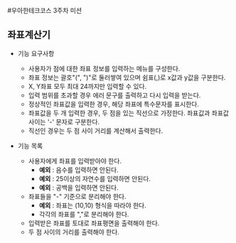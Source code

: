 #우아한테크코스 3주차 미션 

## 좌표계산기

* 기능 요구사항 
    * 사용자가 점에 대한 좌표 정보를 입력하는 메뉴를 구성한다.
    * 좌표 정보는 괄호"(", ")"로 둘러쌓여 있으며 쉼표(,)로 x값과 y값을 구분한다.
    * X, Y좌표 모두 최대 24까지만 입력할 수 있다.
    * 입력 범위를 초과할 경우 에러 문구를 출력하고 다시 입력을 받는다.
    * 정상적인 좌표값을 입력한 경우, 해당 좌표에 특수문자를 표시한다.
    * 좌표값을 두 개 입력한 경우, 두 점을 있는 직선으로 가정한다. 좌표값과 좌표값 사이는 '-' 문자로 구분한다.
    * 직선인 경우는 두 점 사이 거리를 계산해서 출력한다.
    
* 기능 목록
    * 사용자에게 좌표를 입력받아야 한다.
        * **예외** : 음수를 입력하면 안된다.
        * **예외** : 25이상의 자연수를 입력하면 안된다.
        * **예외** : 공백을 입력하면 안된다.
    * 좌표들을 "-" 기준으로 분리해야 한다.
        * **예외** : 좌표는 (10,10) 형식을 따라야 한다.
        * 각각의 좌표를 ","로 분리해야 한다.
    * 입력받은 좌표를 토대로 좌표평면을 출력해야 한다.
    * 두 점 사이의 거리를 출력해야 한다.        
